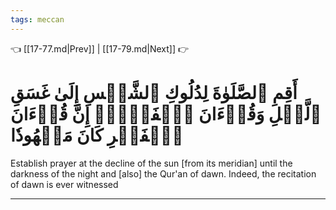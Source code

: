 ```yaml
---
tags: meccan
---
```


👈 [[17-77.md|Prev]] | [[17-79.md|Next]] 👉

# أَقِمِ ٱلصَّلَوٰةَ لِدُلُوكِ ٱلشَّمۡسِ إِلَىٰ غَسَقِ ٱلَّيۡلِ وَقُرۡءَانَ ٱلۡفَجۡرِۖ إِنَّ قُرۡءَانَ ٱلۡفَجۡرِ كَانَ مَشۡهُودٗا

Establish prayer at the decline of the sun [from its meridian] until the darkness of the night and [also] the Qur'an of dawn. Indeed, the recitation of dawn is ever witnessed

---

